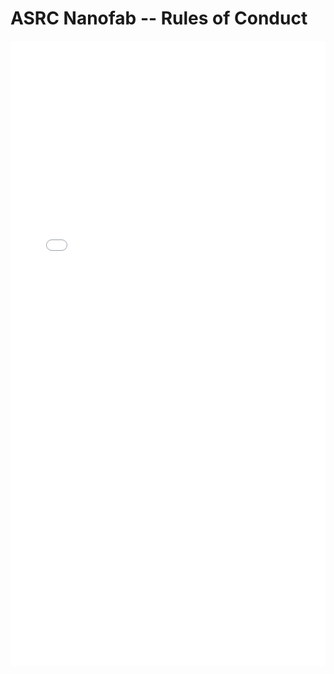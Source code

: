 # ASRC Nanofab -- Rules of Conduct

<iframe src="/nanodocs/assets/pdfjs/web/viewer.html?file=/nanodocs/assets/pdfs/policy/Lab_Manual.pdf" width="100%" height="1000px" style="border: none;"></iframe>
